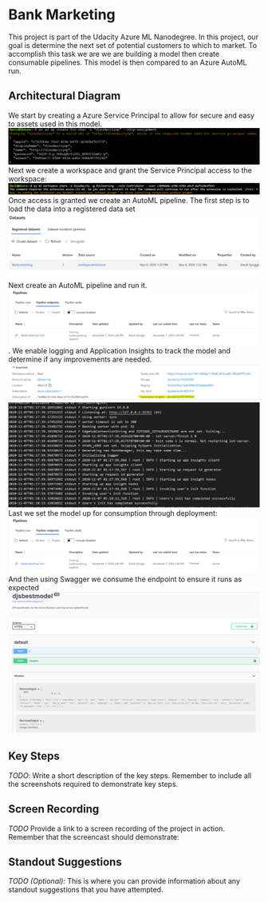 
# Bank Marketing

This project is part of the Udacity Azure ML Nanodegree. In this project, our goal is determine the next set of potential customers to which to market. To accomplish this task we are we are building a model then create consumable pipelines. This model is then compared to an Azure AutoML run.

## Architectural Diagram
We start by creating a Azure Service Principal to allow for secure and easy to assets used in this model. ![](images/configure_service_principal.png)
Next we create a workspace and grant the Service Principal access to the workspace:
![](images/Share_Workspace_Service_Principal.png)
Once access is granted we create an AutoML pipeline. The first step is to load the data into a registered data set
![](images/Load_BankmarketingData.png)
Next create an AutoML pipeline and run it. ![](images/Show_AutoML_BestModelEndpoint.png). We enable logging and Application Insights to track the model and determine if any improvements are needed.
![](images/Show_App_Insights_Enabled.png)
![](images/Show_logging_running.png)
Last we set the model up for consumption through deployment:
![](images/Show_AutoML_BestModelEndpoint.png) And then using Swagger we consume the endpoint to ensure it runs as expected ![](images/Show_Best_Model_Swagger.png)



## Key Steps
*TODO*: Write a short description of the key steps. Remember to include all the screenshots required to demonstrate key steps. 

## Screen Recording
*TODO* Provide a link to a screen recording of the project in action. Remember that the screencast should demonstrate:

## Standout Suggestions
*TODO (Optional):* This is where you can provide information about any standout suggestions that you have attempted.
